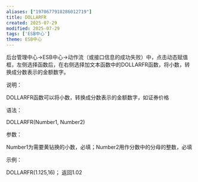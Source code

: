 ```yaml
---
aliases: ["1970677918286012719"]
title: DOLLARFR
created: 2025-07-29
modified: 2025-07-29
tags: ['ESB中心']
theme: ESB中心
---
```


后台管理中心->ESB中心->动作流（或接口信息的成功失败）中，点击动态赋值框，左侧选择函数后，在右侧选择加文本函数中的DOLLARFR函数，将小数，转换成分数表示的金额数字。

说明：

DOLLARFR函数可以将小数，转换成分数表示的金额数字，如证券价格

语法：

DOLLARFR(Number1, Number2)

参数：

Number1为需要黄钻换的小数，必填；Number2用作分数中的分母的整数，必填

示例：

DOLLARFR(1.125,16)； 返回1.02